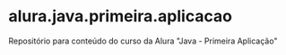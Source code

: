 # alura.java.primeira.aplicacao
Repositório para conteúdo do curso da Alura "Java - Primeira Aplicação"
